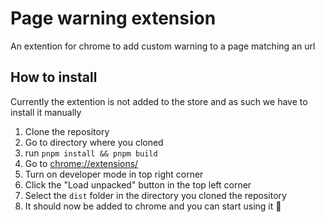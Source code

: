 # Page warning extension

An extention for chrome to add custom warning to a page matching an url

## How to install

Currently the extention is not added to the store and as such we have to install it manually

1. Clone the repository
1. Go to directory where you cloned
1. run `pnpm install && pnpm build`
1. Go to [chrome://extensions/](chrome://extensions/)
1. Turn on developer mode in top right corner
1. Click the "Load unpacked" button in the top left corner
1. Select the `dist` folder in the directory you cloned the repository
1. It should now be added to chrome and you can start using it 🙌
